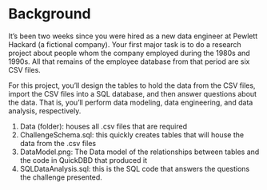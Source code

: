 # Background
It’s been two weeks since you were hired as a new data engineer at Pewlett Hackard (a fictional company). Your first major task is to do a research project about people whom the company employed during the 1980s and 1990s. All that remains of the employee database from that period are six CSV files.

For this project, you’ll design the tables to hold the data from the CSV files, import the CSV files into a SQL database, and then answer questions about the data. That is, you’ll perform data modeling, data engineering, and data analysis, respectively.




1. Data (folder): houses all .csv files that are required
2. ChallengeSchema.sql: this quickly creates tables that will house the data from the .csv files
3. DataModel.png: The Data model of the relationships between tables and the code in QuickDBD that produced it
4. SQLDataAnalysis.sql: this is the SQL code that answers the questions the challenge presented. 
